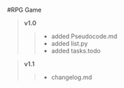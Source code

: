 #RPG Game

>**v1.0**
>> - added Pseudocode.md
>> - added list.py
>> - added tasks.todo

>**v1.1**
>> - changelog.md
